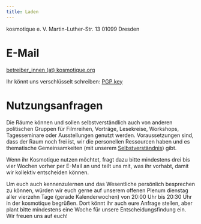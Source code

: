 ```yaml
---
title: Laden
---
```


kosmotique e. V.
Martin-Luther-Str. 13
01099 Dresden

# E-Mail

[betreiber_innen (at) kosmotique.org](betreiber_innen@kosmotique.org)

Ihr könnt uns verschlüsselt schreiben: [PGP key](/files/kosmotique.gpg.asc)

# Nutzungsanfragen

Die Räume können und sollen selbstverständlich auch von anderen politischen Gruppen für Filmreihen, Vorträge, Lesekreise, Workshops, Tagesseminare oder Ausstellungen genutzt werden. Voraussetzungen sind, dass der Raum noch frei ist, wir die personellen Ressourcen haben und es thematische Gemeinsamkeiten (mit unserem [Selbstverständnis](/about.html)) gibt.

Wenn ihr Kosmotique nutzen möchtet, fragt dazu bitte mindestens drei bis vier Wochen vorher per E-Mail an und teilt uns mit, was ihr vorhabt, damit wir kollektiv entscheiden können.

Um euch auch kennenzulernen und das Wesentliche persönlich besprechen zu können, würden wir euch gerne auf unserem offenen Plenum dienstag aller vierzehn Tage (gerade Kalenderwochen) von 20:00 Uhr bis 20:30 Uhr in der kosmotique begrüßen. Dort könnt ihr auch eure Anfrage stellen, aber plant bitte mindestens eine Woche für unsere Entscheidungsfindung ein. Wir freuen uns auf euch!
